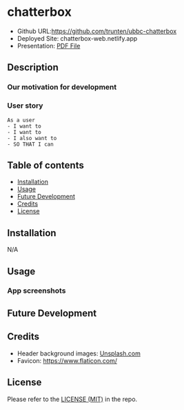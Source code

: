 # chatterbox

* Github URL:https://github.com/trunten/ubbc-chatterbox
* Deployed Site: chatterbox-web.netlify.app
* Presentation: [PDF File](./assets/)

## Description



### Our motivation for development




### User story

```
As a user
- I want to  
- I want to 
- I also want to  
- SO THAT I can 
```


## Table of contents
- [Installation](#installation)
- [Usage](#usage)
- [Future Development](#future-development)
- [Credits](#credits)
- [License](#license)

## Installation

N/A

## Usage


 ### App screenshots



 ## Future Development
 

## Credits
- Header background images: [Unsplash.com](https://unsplash.com/)
- Favicon: https://www.flaticon.com/

## License
Please refer to the [LICENSE (MIT)](LICENSE) in the repo.

